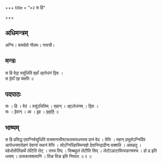+++
title = "०२ स हि"

+++
## अधिमन्त्रम्
अग्निः। वामदेवो गौतमः। गायत्री।

## मन्त्रः
स हि वेदा॒ वसु॑धितिं म॒हाँ आ॒रोध॑नं दि॒वः ।  
स दे॒वाँ एह व॑क्षति ॥

## पदपाठः
सः । हि । वेद॑ । वसु॑ऽधितिम् । म॒हान् । आ॒ऽरोध॑नम् । दि॒वः ।  
सः । दे॒वान् । आ । इ॒ह । व॒क्ष॒ति॒ ॥

## भाष्यम्
स हि प्रसिद्ध एवाग्निर्वसुधितिं यजमानाभीश्टफलरूपधनस्य दानं वेद । वेत्ति । महान् प्रभूतोऽग्निर्दिव आरोधनमारोहणं देवानां स्थानं वेत्ति । सोऽग्निरिहास्मिन्यज्ञे देवानिन्द्रादीना वक्शति । आवहतु । वहेर्धातोर्लिङर्थे लेटिति लेट् । तस्य तिप् । सिब्बहुलं लेटीति सिप् । लेटोऽडाटावित्यडागमश्च । हो ढ इति धत्वम् । ठत्वकत्वषत्वानि । तिङ तिङ इति निघातः ॥ २ ॥